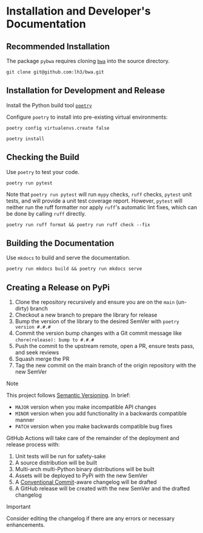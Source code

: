 # Installation and Developer's Documentation

## Recommended Installation

The package `pybwa` requires cloning [`bwa`](https://github.com/lh3/bwa) into the source directory.

```console
git clone git@github.com:lh3/bwa.git
```

## Installation for Development and Release

Install the Python build tool [`poetry`](https://python-poetry.org/docs/#installing-with-the-official-installer)

Configure `poetry` to install into pre-existing virtual environments:

```console
poetry config virtualenvs.create false
```

```console
poetry install
```

## Checking the Build

Use `poetry` to test your code.

```console
poetry run pytest
```

Note that `poetry run pytest` will run `mypy` checks, `ruff` checks, `pytest` unit tests, and will provide a unit test coverage report.
However, `pytest` will neither run the ruff formatter nor apply `ruff`'s automatic lint fixes, which can be done by calling `ruff` directly. 

```console
poetry run ruff format && poetry run ruff check --fix
```

## Building the Documentation

Use `mkdocs` to build and serve the documentation.

```console
poetry run mkdocs build && poetry run mkdocs serve
```

## Creating a Release on PyPi

1. Clone the repository recursively and ensure you are on the `main` (un-dirty) branch
2. Checkout a new branch to prepare the library for release
3. Bump the version of the library to the desired SemVer with `poetry version #.#.#`
4. Commit the version bump changes with a Git commit message like `chore(release): bump to #.#.#`
5. Push the commit to the upstream remote, open a PR, ensure tests pass, and seek reviews
6. Squash merge the PR
7. Tag the new commit on the main branch of the origin repository with the new SemVer

> [!NOTE]
> This project follows [Semantic Versioning](https://semver.org/).
> In brief:
> 
> * `MAJOR` version when you make incompatible API changes
> * `MINOR` version when you add functionality in a backwards compatible manner
> * `PATCH` version when you make backwards compatible bug fixes

GitHub Actions will take care of the remainder of the deployment and release process with:

1. Unit tests will be run for safety-sake
2. A source distribution will be built
3. Multi-arch multi-Python binary distributions will be built
4. Assets will be deployed to PyPi with the new SemVer
5. A [Conventional Commit](https://www.conventionalcommits.org/en/v1.0.0/)-aware changelog will be drafted
6. A GitHub release will be created with the new SemVer and the drafted changelog

> [!IMPORTANT]
> Consider editing the changelog if there are any errors or necessary enhancements.
